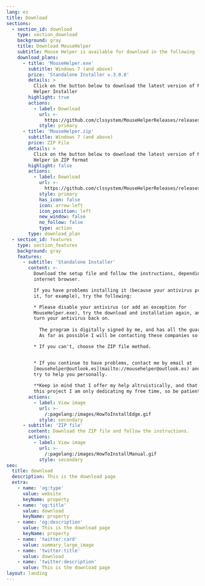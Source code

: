 ```yaml
---
lang: es
title: Download
sections:
  - section_id: download
    type: section_download
    background: gray
    title: Download MouseHelper
    subtitle: Mouse Helper is available for download in the following formats
    download_plans:
      - title: 'MouseHelper.exe'
        subtitle: Windows 7 (and above)
        price: 'Standalone Installer v.3.0.0'
        details: >
          Click on the button below to download the latest version of Mouse
          Helper Installer
        highlight: true
        actions:
          - label: Download
            url: >-
              https://github.com/clssystem/MouseHelperReleases/releases/latest/download/MouseHelper.exe
            style: primary
      - title: 'MouseHelper.zip'
        subtitle: Windows 7 (and above)
        price: ZIP File
        details: >
          Click on the button below to download the latest version of Mouse
          Helper in ZIP format
        highlight: false
        actions:
          - label: Download
            url: >-
              https://github.com/clssystem/MouseHelperReleases/releases/latest/download/MouseHelper.zip
            style: primary
            has_icon: false
            icon: arrow-left
            icon_position: left
            new_window: false
            no_follow: false
            type: action
        type: download_plan
  - section_id: features
    type: section_features
    background: gray
    features:
      - subtitle: 'Standalone Installer'
        content: >-
          Download the setup file and follow the instructions, depending on your
          internet browser.

          If you have problems installing it (because your antivirus prevents
          it, for example), try the following:

          * Please disable your antivirus (or add an exception for
          MouseHelper.exe), try the download and installation again, and then
          turn your antivirus back on.
              
            The program is digitally signed by me, and has all the guarantees, but since it accesses the mouse and keyboard at a very low level, some antivirus can incorrectly detect it as a false positive.
            As far as possible I will be contacting these companies so that they take it into account.

          * If you can't, choose the ZIP file method.


          * If you continue to have problems, contact me by email at
          [mousehelper@outlook.es](mailto://mousehelper@outlook.es) and I will
          try to help you personally.
             
          **Keep in mind that I offer my help altruistically, and that behind
          this project I am only dedicating my free time, so be patient.**
        actions:
          - label: View image
            url: >-
              /:pagelang:/images/HowToInstallEdge.gif
            style: secondary
      - subtitle: 'ZIP file'
        content: Download the ZIP file and follow the instructions.
        actions:
          - label: View image
            url: >-
              /:pagelang:/images/HowToInstallManual.gif
            style: secondary
seo:
  title: download
  description: This is the download page
  extra:
    - name: 'og:type'
      value: website
      keyName: property
    - name: 'og:title'
      value: download
      keyName: property
    - name: 'og:description'
      value: This is the download page
      keyName: property
    - name: 'twitter:card'
      value: summary_large_image
    - name: 'twitter:title'
      value: download
    - name: 'twitter:description'
      value: This is the download page
layout: landing
---
```

